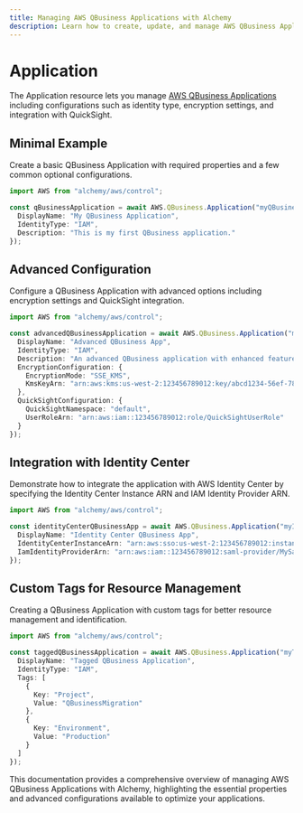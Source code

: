 ```yaml
---
title: Managing AWS QBusiness Applications with Alchemy
description: Learn how to create, update, and manage AWS QBusiness Applications using Alchemy Cloud Control.
---
```


# Application

The Application resource lets you manage [AWS QBusiness Applications](https://docs.aws.amazon.com/qbusiness/latest/userguide/) including configurations such as identity type, encryption settings, and integration with QuickSight.

## Minimal Example

Create a basic QBusiness Application with required properties and a few common optional configurations.

```ts
import AWS from "alchemy/aws/control";

const qBusinessApplication = await AWS.QBusiness.Application("myQBusinessApp", {
  DisplayName: "My QBusiness Application",
  IdentityType: "IAM",
  Description: "This is my first QBusiness application."
});
```

## Advanced Configuration

Configure a QBusiness Application with advanced options including encryption settings and QuickSight integration.

```ts
import AWS from "alchemy/aws/control";

const advancedQBusinessApplication = await AWS.QBusiness.Application("myAdvancedQBusinessApp", {
  DisplayName: "Advanced QBusiness App",
  IdentityType: "IAM",
  Description: "An advanced QBusiness application with enhanced features.",
  EncryptionConfiguration: {
    EncryptionMode: "SSE_KMS",
    KmsKeyArn: "arn:aws:kms:us-west-2:123456789012:key/abcd1234-56ef-78gh-90ij-klmnopqrst"
  },
  QuickSightConfiguration: {
    QuickSightNamespace: "default",
    UserRoleArn: "arn:aws:iam::123456789012:role/QuickSightUserRole"
  }
});
```

## Integration with Identity Center

Demonstrate how to integrate the application with AWS Identity Center by specifying the Identity Center Instance ARN and IAM Identity Provider ARN.

```ts
import AWS from "alchemy/aws/control";

const identityCenterQBusinessApp = await AWS.QBusiness.Application("myIdentityCenterApp", {
  DisplayName: "Identity Center QBusiness App",
  IdentityCenterInstanceArn: "arn:aws:sso:us-west-2:123456789012:instance/ssoins-abcdef123456",
  IamIdentityProviderArn: "arn:aws:iam::123456789012:saml-provider/MySamlProvider"
});
```

## Custom Tags for Resource Management

Creating a QBusiness Application with custom tags for better resource management and identification.

```ts
import AWS from "alchemy/aws/control";

const taggedQBusinessApplication = await AWS.QBusiness.Application("myTaggedQBusinessApp", {
  DisplayName: "Tagged QBusiness Application",
  IdentityType: "IAM",
  Tags: [
    {
      Key: "Project",
      Value: "QBusinessMigration"
    },
    {
      Key: "Environment",
      Value: "Production"
    }
  ]
});
``` 

This documentation provides a comprehensive overview of managing AWS QBusiness Applications with Alchemy, highlighting the essential properties and advanced configurations available to optimize your applications.
